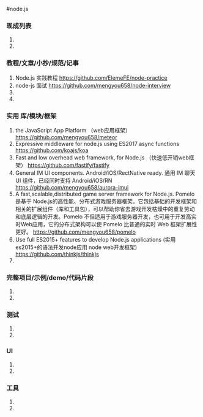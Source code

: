 #node.js
### 现成列表
1. 
1. 
### 教程/文章/小抄/规范/记事
1. Node.js 实践教程
https://github.com/ElemeFE/node-practice
1. node-js 面试
https://github.com/mengyou658/node-interview
1. 
1. 
### 实用 库/模块/框架
1. the JavaScript App Platform （web应用框架）
https://github.com/mengyou658/meteor
1. Expressive middleware for node.js using ES2017 async functions 
https://github.com/koajs/koa
1. Fast and low overhead web framework, for Node.js （快速低开销web框架）
https://github.com/fastify/fastify
1. General IM UI components. Android/iOS/RectNative ready. 通用 IM 聊天 UI 组件，已经同时支持 Android/iOS/RN
https://github.com/mengyou658/aurora-imui
1. A fast,scalable,distributed game server framework for Node.js. Pomelo 是基于 Node.js的高性能、分布式游戏服务器框架。它包括基础的开发框架和相关的扩展组件（库和工具包），可以帮助你省去游戏开发枯燥中的重复劳动和底层逻辑的开发。Pomelo 不但适用于游戏服务器开发，也可用于开发高实时Web应用，它的分布式架构可以使 Pomelo 比普通的实时 Web 框架扩展性更好。
https://github.com/mengyou658/pomelo
1. Use full ES2015+ features to develop Node.js applications (实用es2015+的语法开发node应用 node web开发框架)
https://github.com/thinkjs/thinkjs
1. 
### 完整项目/示例/demo/代码片段
1. 
1. 
### 测试
1. 
1. 
### UI
1. 
1. 
### 工具
1. 
1. 
